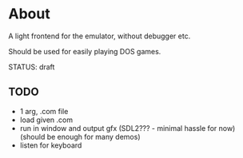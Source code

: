 # About

A light frontend for the emulator, without debugger etc.

Should be used for easily playing DOS games.

STATUS: draft

## TODO

- 1 arg, .com file
- load given .com
- run in window and output gfx (SDL2??? - minimal hassle for now) (should be enough for many demos)
- listen for keyboard
